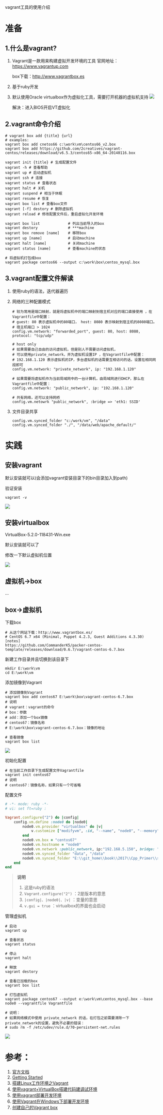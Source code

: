 vagrant工具的使用介绍

# 准备

## 1.什么是vagrant?

1. Vagrant是一款用来构建虚拟开发环境的工具 
   官网地址：https://www.vagrantup.com

   box下载：http://www.vagrantbox.es

2. 基于ruby开发

3. 默认使用Oracle virtualbox作为虚拟化工具，需要打开机器的虚拟机支持
   ![](images/vagrant_04.png)

   解决：进入BIOS开启VT虚拟化 

## 2.vagrant命令介绍

```shell
# vagrant box add {title} {url}
# examples:
vagrant box add cnetos66 c:\work\vm\centos66_v2.box
vagrant box add https://github.com/2creatives/vagrant-centos/releases/download/v6.5.3/centos65-x86_64-20140116.box

vagrant init {title} # 生成配置文件
vagrant -h # 查看帮助
vagrant up # 启动虚拟机
vagrant ssh # 连接
vagrant status # 查看状态
vagrant halt # 关机
vagrant suspend # 相当于休眠
vagrant resume # 恢复
vagrant box list # 查看box文件
vagrant [-f] destory # 删除虚拟机
vagrant reload # 修改配置文件后，重启虚拟化开发环境

vagrant box list             # 列出当前导入的box
vagrant destory              # ***machine
vagrant box remove [name]    # 移除box
vagrant up [name]            # 启动machine                 
vagrant halt [name]          # 关闭machine 
vagrant status [name]        # 查看machine的状态

# 将虚拟机打包成box
vagrant package centos66 --output c:\work\box\centos_mysql.box
```

## 3.vagrant配置文件解读

1. 使用ruby的语法，迭代器遍历

2. 网络的三种配置模式

   ```shell
   # 较为常用是端口映射，就是将虚拟机中的端口映射到宿主机对应的端口直接使用 ，在Vagrantfile中配置：
   # guest: 80 表示虚拟机中的80端口， host: 8080 表示映射到宿主机的8080端口。
   # 宿主机端口 > 1024
   config.vm.network: "forwarded_port", guest: 80, host: 8080, protocol: "tcp/udp"

   # host only
   # 如果需要自己自由的访问虚拟机，但是别人不需要访问虚拟机，
   # 可以使用private_network，并为虚拟机设置IP ，在Vagrantfile中配置：
   # 192.168.1.120 表示虚拟机的IP，多台虚拟机的话需要互相访问的话，设置在相同网段即可
   config.vm.network: "private_network", ip: "192.168.1.120"

   # 如果需要将虚拟机作为当前局域网中的一台计算机，由局域网进行DHCP，那么在Vagrantfile中配置：
   config.vm.network: "public_network", ip: "192.168.1.120"

   # 共有网络，还可以支持网桥
   config.vm.netowrk "public_network", :bridge => 'eth1: SSID'
   ```

3. 文件目录共享

   ```shell
   config.vm.synced_folder "c:/work/vm", "/data"
   config.vm.synced_folder "./", "/data/web/apache_default/"
   ```

# 实践

## 安装vagrant

默认安装就可以(会添加vagrant安装目录下的bin目录加入到path)

验证安装

```shell
vagrant -v
```

![](images/vagrant_01.png) 

## 安装virtualbox

VirtualBox-5.2.0-118431-Win.exe

默认安装就可以了

修改一下默认虚拟机位置

![](images/vagrant_07.png) 

## 虚拟机->box

...

## box->虚拟机

下载box

```shell
# 从这个网站下载：http://www.vagrantbox.es/
# CentOS 6.7 x64 (Minimal, Puppet 4.2.3, Guest Additions 4.3.30)[notes]
https://github.com/CommanderK5/packer-centos-template/releases/download/0.6.7/vagrant-centos-6.7.box
```

新建工作目录并且切换到该目录下

```shell
mkdir E:\work\vm
cd E:\work\vm
```

添加镜像到Vagrant

```shell
# 添加镜像到Vagrant
vagrant box add centos67 E:\work\box\vagrant-centos-6.7.box
# 说明
# vagrant：vagrant的命令
# box：参数
# add：添加一个box镜像
# centos67：镜像名称
# E:\work\box\vagrant-centos-6.7.box：镜像的地址

# 查看镜像
vagrant box list
```

![](images/vagrant_02.png) 

初始化配置

```shell
# 在当前工作目录下生成配置文件Vagrantfile
vagrant init centos67
# 说明
# centos67：镜像名称，如果只有一个可省略
```

配置文件

```ruby
# -*- mode: ruby -*-
# vi: set ft=ruby :

Vagrant.configure("2") do |config|
	config.vm.define :node0 do |node0|
		node0.vm.provider "virtualbox" do |v|
			v.customize ["modifyvm", :id, "--name", "node0", "--memory", "1024"]
		end
		node0.vm.box = "centos67"
		node0.vm.hostname = "node0"
		node0.vm.network :public_network, ip:"192.168.5.150", bridge: "eth1"
		node0.vm.synced_folder "data", "/data"
		node0.vm.synced_folder "E:\\git_home\\book\\2017\\Cpp_Primer\\samples", "/work"
	end
end
```

> **说明**
>
> 1. 这是ruby的语法
> 2. `Vagrant.configure("2")` ：2是版本的意思
> 3. `|config|、|node0|、|v|` ：变量的意思
> 4. `v.gui = true`  ：virtualbox的界面也会启动

管理虚拟机

```shell
# 启动
vagrant up

# 查看状态
vagrant status

# 停止
vagrant halt

# 释放
vagrant destory

# 查看已加载的box
vagrant box list

# 打包虚拟机
vagrant package centos67 --output e:\work\vm\centos_mysql.box --base node0 --vagrantfile Vagrantfile 

# 说明：
# 如果网络模式中使用 private_network 的话，在打包之前需要清除一下private_network的设置，避免不必要的错误：
# sudo rm -f /etc/udev/rule.d/70-persistent-net.rules
```

![](images/vagrant_05.png) 

# 参考：

1. [官方文档](https://www.vagrantup.com/docs/)
2. [Getting Started](https://www.vagrantup.com/intro/getting-started/index.html)
3. [搭建Linux工作环境之Vagrant](https://zhuanlan.zhihu.com/p/20791590)
4. [使用vagrant+VirtualBox搭建代码建调试环境](https://zhuanlan.zhihu.com/p/21330080)
5. [使用vagrant部署开发环境](https://www.cnblogs.com/wangkongming/p/4301021.html)
6. [使用Vagrant在Windows下部署开发环境](https://blog.smdcn.net/article/1308.html)
7. [创建自己的Vagrant box](http://www.cnblogs.com/davenkin/p/create-own-vagrant-box.html)